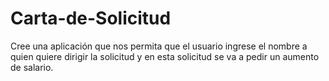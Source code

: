 # Carta-de-Solicitud
Cree una aplicación que nos permita que el usuario ingrese el nombre a quien quiere dirigir la solicitud y en esta solicitud se va a pedir un aumento de salario.
